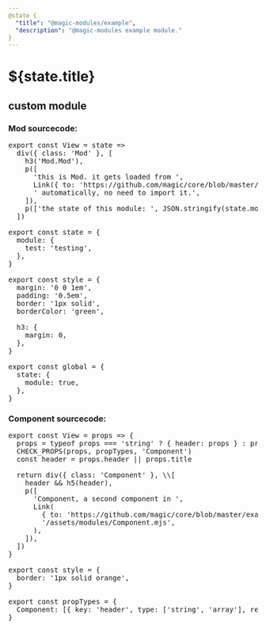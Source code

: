 ```yaml
---
@state {
  "title": "@magic-modules/example",
  "description": "@magic-modules example module."
}
---
```


# ${state.title}

## custom module

<Mod state></Mod>

<Component title='Mod Component Title, passed via props'></Component>

### Mod sourcecode:

<Pre>
export const View = state =>
  div({ class: 'Mod' }, [
    h3('Mod.Mod'),
    p([
      'this is Mod. it gets loaded from ',
      Link({ to: 'https://github.com/magic/core/blob/master/example/assets/modules/Mod.mjs' }, '/assets/modules/Mod.mjs'),
      ' automatically, no need to import it.',
    ]),
    p(['the state of this module: ', JSON.stringify(state.module)]),
  ])

export const state = {
  module: {
    test: 'testing',
  },
}

export const style = {
  margin: '0 0 1em',
  padding: '0.5em',
  border: '1px solid',
  borderColor: 'green',

  h3: {
    margin: 0,
  },
}

export const global = {
  state: {
    module: true,
  },
}
</Pre>

### Component sourcecode:

<Pre>
export const View = props => {
  props = typeof props === 'string' ? { header: props } : props
  CHECK_PROPS(props, propTypes, 'Component')
  const header = props.header || props.title

  return div({ class: 'Component' }, \\[
    header && h5(header),
    p([
      'Component, a second component in ',
      Link(
        { to: 'https://github.com/magic/core/blob/master/example/assets/modules/Component.mjs' },
        '/assets/modules/Component.mjs',
      ),
    ]),
  ])
}

export const style = {
  border: '1px solid orange',
}

export const propTypes = {
  Component: [{ key: 'header', type: ['string', 'array'], required: ['title'] }],
}
</Pre>
